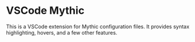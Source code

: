 # VSCode Mythic

This is a VSCode extension for Mythic configuration files. It provides syntax highlighting, hovers, and a few other features.

